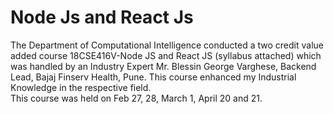 # Node Js and React Js

  The Department of Computational Intelligence conducted a two credit value added course 18CSE416V-Node JS and React JS (syllabus attached) which was handled by an Industry Expert Mr. Blessin George Varghese, Backend Lead, Bajaj Finserv Health, Pune. This course enhanced my Industrial Knowledge in the respective field.
<br>
This course was held on Feb 27, 28, March 1, April 20 and 21.

